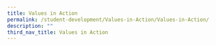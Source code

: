 ```yaml
---
title: Values in Action
permalink: /student-development/Values-in-Action/Values-in-Action/
description: ""
third_nav_title: Values in Action
---
```

